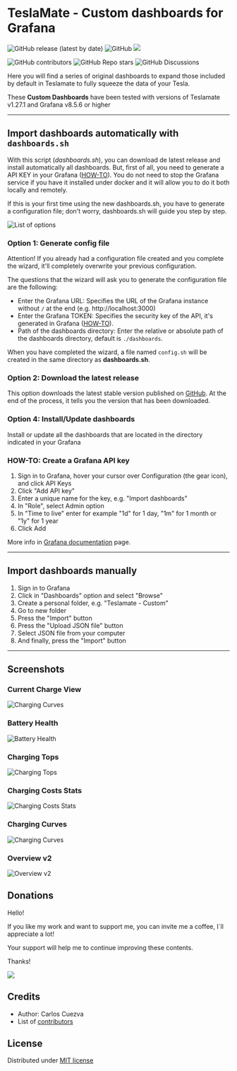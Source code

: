 # TeslaMate - Custom dashboards for Grafana

![GitHub release (latest by date)](https://img.shields.io/github/v/release/CarlosCuezva/dashboards-Grafana-Teslamate)
![GitHub](https://img.shields.io/github/license/CarlosCuezva/dashboards-Grafana-Teslamate)
[![](https://img.shields.io/badge/Donate-PayPal-ff69b4.svg)](https://www.paypal.com/donate?hosted_button_id=QF2MBMQZP4V2J)

![GitHub contributors](https://img.shields.io/github/contributors/CarlosCuezva/dashboards-Grafana-Teslamate)
![GitHub Repo stars](https://img.shields.io/github/stars/CarlosCuezva/dashboards-Grafana-Teslamate)
![GitHub Discussions](https://img.shields.io/github/discussions/CarlosCuezva/dashboards-Grafana-Teslamate)


Here you will find a series of original dashboards to expand those included by default in Teslamate to fully squeeze the data of your Tesla.

These **Custom Dashboards** have been tested with versions of Teslamate v1.27.1 and Grafana v8.5.6 or higher

---

## Import dashboards automatically with `dashboards.sh`

With this script (*dashboards.sh*), you can download de latest release and install automatically all dashboards. But, first of all, you need to generate a API KEY in your Grafana ([HOW-TO](#create-an-api-key)). You do not need to stop the Grafana service if you have it installed under docker and it will allow you to do it both locally and remotely.

If this is your first time using the new dashboards.sh, you have to generate a configuration file; don't worry, dashboards.sh will guide you step by step.

![List of options](screenshots/capture_1.png)

### Option 1: Generate config file

Attention! If you already had a configuration file created and you complete the wizard, it'll completely overwrite your previous configuration.

The questions that the wizard will ask you to generate the configuration file are the following:

- Enter the Grafana URL: Specifies the URL of the Grafana instance without `/` at the end (e.g. http://localhost:3000)
- Enter the Grafana TOKEN: Specifies the security key of the API, it's generated in Grafana ([HOW-TO](#create-an-api-key)).
- Path of the dashboards directory: Enter the relative or absolute path of the dashboards directory, default is `./dashboards`.

When you have completed the wizard, a file named `config.sh` will be created in the same directory as **dashboards.sh**.

### Option 2: Download the latest release

This option downloads the latest stable version published on [GitHub](https://github.com/CarlosCuezva/dashboards-Grafana-Teslamate). At the end of the process, it tells you the version that has been downloaded.

### Option 4: Install/Update dashboards

Install or update all the dashboards that are located in the directory indicated in your Grafana

### HOW-TO: Create a Grafana API key

1. Sign in to Grafana, hover your cursor over Configuration (the gear icon), and click API Keys
2. Click "Add API key"
3. Enter a unique name for the key, e.g. "Import dashboards"
4. In "Role", select Admin option
5. In "Time to live" enter for example "1d" for 1 day, "1m" for 1 month or "1y" for 1 year
6. Click Add

More info in [Grafana documentation](https://grafana.com/docs/grafana/v8.5/administration/api-keys/create-api-key/) page.

---

## Import dashboards manually

1. Sign in to Grafana
2. Click in "Dashboards" option and select "Browse"
3. Create a personal folder, e.g. "Teslamate - Custom"
4. Go to new folder
5. Press the "Import" button
6. Press the "Upload JSON file" button
8. Select JSON file from your computer
8. And finally, press the "Import" button

---

## Screenshots

### Current Charge View

![Charging Curves](./screenshots/current_charge_view.png)

### Battery Health

![Battery Health](./screenshots/battery_health.png)

### Charging Tops

![Charging Tops](./screenshots/charging_tops.png)

### Charging Costs Stats

![Charging Costs Stats](./screenshots/charging_costs_stats.png)

### Charging Curves

![Charging Curves](./screenshots/charging_curves.png)

### Overview v2

![Overview v2](./screenshots/overview_v2.png)

## Donations

Hello! 

If you like my work and want to support me, you can invite me a coffee, I´ll appreciate a lot!

Your support will help me to continue improving these contents.

Thanks!

[![](https://img.shields.io/badge/Donate-PayPal-ff69b4.svg)](https://www.paypal.com/donate?hosted_button_id=QF2MBMQZP4V2J)

## Credits

- Author: Carlos Cuezva
- List of [contributors](https://github.com/CarlosCuezva/dashboards-Grafana-Teslamate/graphs/contributors)

## License

Distributed under [MIT license](./LICENSE)